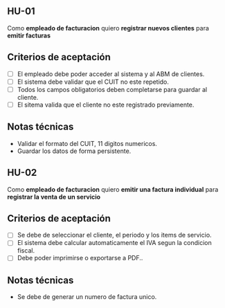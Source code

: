 ## HU-01


Como **empleado de facturacion** 
quiero **registrar nuevos clientes** 
para **emitir facturas** 



## Criterios de aceptación

- [ ] El empleado debe poder acceder al sistema y al ABM de clientes.
- [ ] El sistema debe validar que el CUIT no este repetido.
- [ ] Todos los campos obligatorios deben completarse para guardar al cliente.
- [ ] El sitema valida que el cliente no este registrado previamente.

## Notas técnicas

- Validar el formato del CUIT, 11 digitos numericos.
- Guardar los datos de forma persistente.

## HU-02


Como **empleado de facturacion** 
quiero **emitir una factura individual** 
para **registrar la venta de un servicio** 



## Criterios de aceptación

- [ ] Se debe de seleccionar el cliente, el periodo y los items de servicio.
- [ ] El sistema debe calcular automaticamente el IVA segun la condicion fiscal.
- [ ] Debe poder imprimirse o exportarse a PDF..

## Notas técnicas

- Se debe de generar un numero de factura unico.

